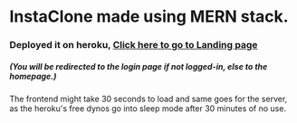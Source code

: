 # InstaClone made using MERN stack.

<h3> Deployed it on heroku, <a href="https://ig11.herokuapp.com/"> Click here to go to Landing page </a> </h3>
 <h5> (You will be redirected to the login page if not logged-in, else to the homepage.)  </h5>
<p>
The frontend might take 30 seconds to load and same goes for the server, as the heroku's free dynos go into sleep mode after 30 minutes of no use.
  </p>
